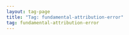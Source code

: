 ```yaml
---
layout: tag-page
title: "Tag: fundamental-attribution-error"
tag: fundamental-attribution-error
---
```

